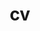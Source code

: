 ---
layout: cv
permalink: #/cv/
title: cv
nav: false
nav_order: 4
cv_pdf: anya_sims_cv_apr24.pdf
description: # This is a description of the page. You can modify it in 'pages/_cv.md'. You can also change or remove the top pdf download button.
toc:
  sidebar: #left

  # uncomment anyasims.github.io/_data/cv.yml and anyasims.github.io/assets/json/resume.json to display Einstein's cv.
---